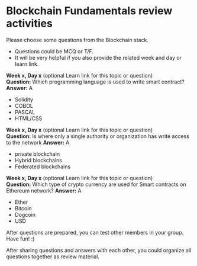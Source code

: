 # Blockchain Fundamentals review activities


Please choose some questions from the Blockchain stack. 
- Questions could be MCQ or T/F.   
- It will be very helpful if you also provide the related week and day or learn link.  

**Week x, Day x** (optional Learn link for this topic or question)  
**Question:** Which programming language is used to write smart contract?  
**Answer:** A
- Solidity
- COBOL
- PASCAL
- HTML/CSS

**Week x, Day x** (optional Learn link for this topic or question)  
**Question:** Is where only a single authority or organization has write access to the network
**Answer:** A
- private blockchain
- Hybrid blockchains
- Federated blockchains

**Week x, Day x** (optional Learn link for this topic or question)  
**Question:** Which type of crypto currency are used for Smart contracts on Ethereum network? 
**Answer:** A
- Ether 
- Bitcoin
- Dogcoin
- USD


After questions are prepared, you can test other members in your group. Have fun! :)



After sharing questions and answers with each other, you could organize all questions together as review material.  
